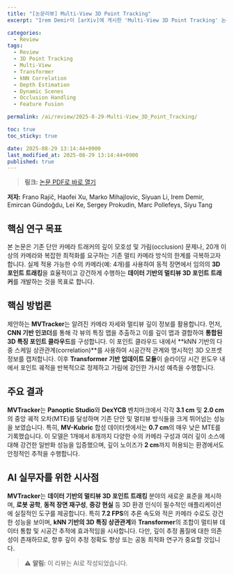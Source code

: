 ```yaml
---
title: "[논문리뷰] Multi-View 3D Point Tracking"
excerpt: "Irem Demir이 [arXiv]에 게시한 'Multi-View 3D Point Tracking' 논문에 대한 자세한 리뷰입니다."

categories:
  - Review
tags:
  - Review
  - 3D Point Tracking
  - Multi-View
  - Transformer
  - kNN Correlation
  - Depth Estimation
  - Dynamic Scenes
  - Occlusion Handling
  - Feature Fusion

permalink: /ai/review/2025-8-29-Multi-View_3D_Point_Tracking/

toc: true
toc_sticky: true

date: 2025-08-29 13:14:44+0900
last_modified_at: 2025-08-29 13:14:44+0900
published: true
---
```

> **링크:** [논문 PDF로 바로 열기](https://arxiv.org/abs/2508.21060)

**저자:** Frano Rajič, Haofei Xu, Marko Mihajlovic, Siyuan Li, Irem Demir, Emircan Gündoğdu, Lei Ke, Sergey Prokudin, Marc Pollefeys, Siyu Tang



## 핵심 연구 목표
본 논문은 기존 단안 카메라 트래커의 깊이 모호성 및 가림(occlusion) 문제나, 20개 이상의 카메라와 복잡한 최적화를 요구하는 기존 멀티 카메라 방식의 한계를 극복하고자 합니다. 실제 적용 가능한 수의 카메라(예: 4개)를 사용하여 동적 장면에서 임의의 **3D 포인트 트래킹**을 효율적이고 강건하게 수행하는 **데이터 기반의 멀티뷰 3D 포인트 트래커**를 개발하는 것을 목표로 합니다.

## 핵심 방법론
제안하는 **MVTracker**는 알려진 카메라 자세와 멀티뷰 깊이 정보를 활용합니다. 먼저, **CNN 기반 인코더**를 통해 각 뷰의 특징 맵을 추출하고 이를 깊이 맵과 결합하여 **통합된 3D 특징 포인트 클라우드**를 구성합니다. 이 포인트 클라우드 내에서 **kNN 기반의 다중 스케일 상관관계(correlation)**를 사용하여 시공간적 관계와 명시적인 3D 오프셋 정보를 캡처합니다. 이후 **Transformer 기반 업데이트 모듈**이 슬라이딩 시간 윈도우 내에서 포인트 궤적을 반복적으로 정제하고 가림에 강인한 가시성 예측을 수행합니다.

## 주요 결과
**MVTracker**는 **Panoptic Studio**와 **DexYCB** 벤치마크에서 각각 **3.1 cm** 및 **2.0 cm**의 중앙 궤적 오차(MTE)를 달성하며 기존 단안 및 멀티뷰 방식들을 크게 뛰어넘는 성능을 보였습니다. 특히, **MV-Kubric** 합성 데이터셋에서는 **0.7 cm**의 매우 낮은 MTE를 기록했습니다. 이 모델은 1개에서 8개까지 다양한 수의 카메라 구성과 여러 깊이 소스에 대해 강건한 일반화 성능을 입증했으며, 깊이 노이즈가 **2 cm**까지 허용되는 환경에서도 안정적인 추적을 수행합니다.

## AI 실무자를 위한 시사점
**MVTracker**는 **데이터 기반의 멀티뷰 3D 포인트 트래킹** 분야의 새로운 표준을 제시하며, **로봇 공학**, **동적 장면 재구성**, **증강 현실** 등 3D 환경 인식이 필수적인 애플리케이션에 실질적인 도구를 제공합니다. 특히 **7.2 FPS**의 추론 속도와 적은 카메라 수로도 강건한 성능을 보이며, **kNN 기반의 3D 특징 상관관계**와 **Transformer**의 조합이 멀티뷰 데이터 통합 및 시공간 추적에 효과적임을 시사합니다. 다만, 깊이 추정 품질에 대한 의존성이 존재하므로, 향후 깊이 추정 정확도 향상 또는 공동 최적화 연구가 중요할 것입니다.

> ⚠️ **알림:** 이 리뷰는 AI로 작성되었습니다.